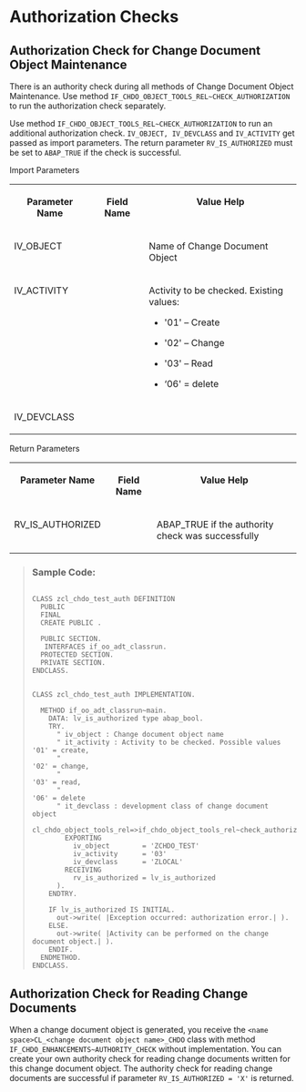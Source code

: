 <!-- loio40294a17588344cd92fa2b6435590d88 -->

# Authorization Checks



<a name="loio40294a17588344cd92fa2b6435590d88__section_z5l_zp4_2jb"/>

## Authorization Check for Change Document Object Maintenance

There is an authority check during all methods of Change Document Object Maintenance. Use method `IF_CHDO_OBJECT_TOOLS_REL~CHECK_AUTHORIZATION` to run the authorization check separately.

Use method `IF_CHDO_OBJECT_TOOLS_REL~CHECK_AUTHORIZATION` to run an additional authorization check. `IV_OBJECT, IV_DEVCLASS` and `IV_ACTIVITY` get passed as import parameters. The return parameter `RV_IS_AUTHORIZED` must be set to `ABAP_TRUE` if the check is successful.

<a name="loio40294a17588344cd92fa2b6435590d88__table_mzr_3vx_q4b"/>Import Parameters


<table>
<tr>
<th valign="top">

Parameter Name



</th>
<th valign="top">

Field Name



</th>
<th valign="top">

Value Help



</th>
</tr>
<tr>
<td valign="top">

IV\_OBJECT



</td>
<td valign="top">

 



</td>
<td valign="top">

Name of Change Document Object



</td>
</tr>
<tr>
<td valign="top">

IV\_ACTIVITY



</td>
<td valign="top">

 



</td>
<td valign="top">

Activity to be checked. Existing values:

-   '01' – Create

-   '02' – Change

-   '03' – Read

-   ‘06' = delete




</td>
</tr>
<tr>
<td valign="top">

IV\_DEVCLASS



</td>
<td valign="top">

 



</td>
<td valign="top">

 



</td>
</tr>
</table>

<a name="loio40294a17588344cd92fa2b6435590d88__table_f5y_svx_q4b"/>Return Parameters


<table>
<tr>
<th valign="top">

Parameter Name



</th>
<th valign="top">

Field Name



</th>
<th valign="top">

Value Help



</th>
</tr>
<tr>
<td valign="top">

RV\_IS\_AUTHORIZED



</td>
<td valign="top">

 



</td>
<td valign="top">

ABAP\_TRUE if the authority check was successfully



</td>
</tr>
</table>

> ### Sample Code:  
> ```abap
>  
> CLASS zcl_chdo_test_auth DEFINITION
>   PUBLIC
>   FINAL
>   CREATE PUBLIC .
> 
>   PUBLIC SECTION.
>    INTERFACES if_oo_adt_classrun.
>   PROTECTED SECTION.
>   PRIVATE SECTION.
> ENDCLASS.
> 
> 
> CLASS zcl_chdo_test_auth IMPLEMENTATION.
> 
>   METHOD if_oo_adt_classrun~main.
>     DATA: lv_is_authorized type abap_bool.
>     TRY.
>       " iv_object : Change document object name
>       " it_activity : Activity to be checked. Possible values '01' = create,
>       "                                                       '02' = change,
>       "                                                       '03' = read,
>       "                                                       '06' = delete
>       " it_devclass : development class of change document object
>       cl_chdo_object_tools_rel=>if_chdo_object_tools_rel~check_authorization(
>         EXPORTING
>           iv_object        = 'ZCHDO_TEST'
>           iv_activity      = '03'
>           iv_devclass      = 'ZLOCAL'
>         RECEIVING
>           rv_is_authorized = lv_is_authorized
>       ).
>     ENDTRY.
> 
>     IF lv_is_authorized IS INITIAL.
>       out->write( |Exception occurred: authorization error.| ).
>     ELSE.
>       out->write( |Activity can be performed on the change document object.| ).
>     ENDIF.
>   ENDMETHOD.
> ENDCLASS.
> 
> ```



<a name="loio40294a17588344cd92fa2b6435590d88__section_jq3_dq4_2jb"/>

## Authorization Check for Reading Change Documents

When a change document object is generated, you receive the `<name space>CL_<change document object name>_CHDO` class with method `IF_CHDO_ENHANCEMENTS~AUTHORITY_CHECK` without implementation. You can create your own authority check for reading change documents written for this change document object. The authority check for reading change documents are successful if parameter `RV_IS_AUTHORIZED = 'X'` is returned.

